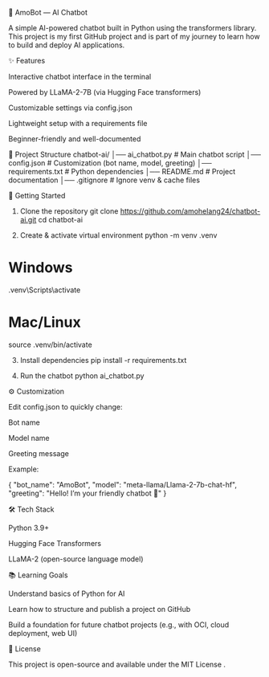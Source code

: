🤖 AmoBot — AI Chatbot

A simple AI-powered chatbot built in Python using the transformers
 library.
This project is my first GitHub project and is part of my journey to learn how to build and deploy AI applications.

✨ Features

Interactive chatbot interface in the terminal

Powered by LLaMA-2-7B (via Hugging Face transformers)

Customizable settings via config.json

Lightweight setup with a requirements file

Beginner-friendly and well-documented

📂 Project Structure
chatbot-ai/
│── ai_chatbot.py       # Main chatbot script
│── config.json         # Customization (bot name, model, greeting)
│── requirements.txt    # Python dependencies
│── README.md           # Project documentation
│── .gitignore          # Ignore venv & cache files

🚀 Getting Started
1. Clone the repository
git clone https://github.com/amohelang24/chatbot-ai.git
cd chatbot-ai

2. Create & activate virtual environment
python -m venv .venv
# Windows
.venv\Scripts\activate
# Mac/Linux
source .venv/bin/activate

3. Install dependencies
pip install -r requirements.txt

4. Run the chatbot
python ai_chatbot.py

⚙️ Customization

Edit config.json to quickly change:

Bot name

Model name

Greeting message

Example:

{
  "bot_name": "AmoBot",
  "model": "meta-llama/Llama-2-7b-chat-hf",
  "greeting": "Hello! I’m your friendly chatbot 🤖"
}

🛠️ Tech Stack

Python 3.9+

Hugging Face Transformers

LLaMA-2 (open-source language model)

📚 Learning Goals

Understand basics of Python for AI

Learn how to structure and publish a project on GitHub

Build a foundation for future chatbot projects (e.g., with OCI, cloud deployment, web UI)

📝 License

This project is open-source and available under the MIT License
.
